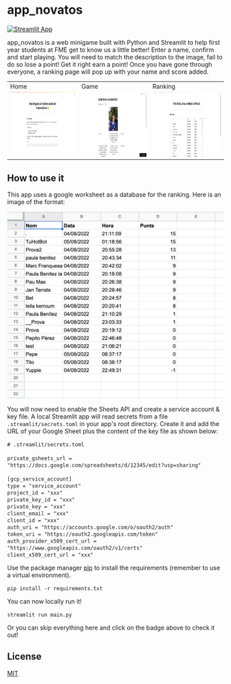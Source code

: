 # app_novatos
[![Streamlit App](https://static.streamlit.io/badges/streamlit_badge_black_white.svg)](https://marcfranquesa-app-novatos-main-8xz0qe.streamlitapp.com/)

app_novatos is a web minigame built with Python and Streamlit to help first year students at FME get to know us a little better! Enter a name, confirm and start playing. You will need to match the description to the image, fail to do so lose a point! Get it right earn a point! Once you have gone through everyone, a ranking page will pop up with your name and score added.


<table class="center">
  <tr>
    <td>Home</td>
     <td>Game</td>
     <td>Ranking</td>
  </tr>
  <tr>
    <td><img src="resources/readme/home.png" width=270 height=150></td>
    <td><img src="resources/readme/game.png" width=270 height=150></td>
    <td><img src="resources/readme/ranking.png" width=270 height=150></td>
  </tr>
 </table>

## How to use it

This app uses a google worksheet as a database for the ranking. Here is an image of the format:

![plot](./resources/readme/worksheet.png)

You will now need to enable the Sheets API and create a service account & key file. A local Streamlit app will read secrets from a file `.streamlit/secrets.toml` in your app's root directory. Create it and add the URL of your Google Sheet plus the content of the key file as shown below:

```
# .streamlit/secrets.toml

private_gsheets_url = "https://docs.google.com/spreadsheets/d/12345/edit?usp=sharing"

[gcp_service_account]
type = "service_account"
project_id = "xxx"
private_key_id = "xxx"
private_key = "xxx"
client_email = "xxx"
client_id = "xxx"
auth_uri = "https://accounts.google.com/o/oauth2/auth"
token_uri = "https://oauth2.googleapis.com/token"
auth_provider_x509_cert_url = "https://www.googleapis.com/oauth2/v1/certs"
client_x509_cert_url = "xxx"
```

Use the package manager [pip](https://pip.pypa.io/en/stable/) to install the requirements (remember to use a virtual environment).

```
pip install -r requirements.txt
```

You can now locally run it!

```
streamlit run main.py
```

Or you can skip everything here and click on the badge above to check it out!

## License
[MIT](https://choosealicense.com/licenses/mit/)